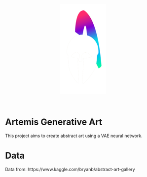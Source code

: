  <p align="center">
<img width="150" src="https://raw.githubusercontent.com/wisespira/Artemis-Generative-Art/master/logo%20with%20text.png">
</p>
<br>
<h1>Artemis Generative Art</h1>
This project aims to create abstract art using a VAE neural network.  
<h1>Data</h1>
Data from: https://www.kaggle.com/bryanb/abstract-art-gallery
